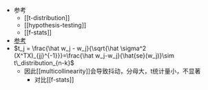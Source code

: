 - 参考
  - [[t-distribution]]
  - [[hypothesis-testing]]
  - [[f-stats]]
- [参考](https://zhuanlan.zhihu.com/p/36782834)
- $t_j = \frac{\hat w_j - w_j}{\sqrt{\hat \sigma^2 (X^TX)_{jj}^{-1}}}=\frac{\hat w_j-w_j}{\hat{se}(w_j)}\sim t\_distribution_{n-k}$
  - 因此[[multicollinearity]]会导致抖动，分母大，t统计量小，不显著
    - 对比[[f-stats]]